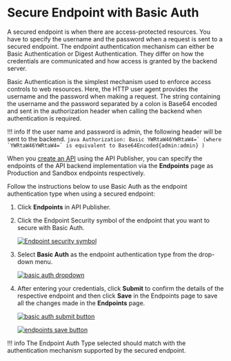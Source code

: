 # Secure Endpoint with Basic Auth

A secured endpoint is when there are access-protected resources. You have to specify the username and the password when a request is sent to a secured endpoint. The endpoint authentication mechanism can either be Basic Authentication or Digest Authentication. They differ on how the credentials are communicated and how access is granted by the backend server.

Basic Authentication is the simplest mechanism used to enforce access controls to web resources. Here, the HTTP user agent provides the username and the password when making a request. The string containing the username and the password separated by a colon is Base64 encoded and sent in the authorization header when calling the backend when authentication is required.

!!! info
    If the user name and password is admin, the following header will be sent to the backend.
    ``` java
    Authorization: Basic YWRtaW46YWRtaW4=` (where `YWRtaW46YWRtaW4=` is equivalent to Base64Encoded{admin:admin} )
    ```

When you [create an API]({{base_path}}/design/create-api/create-rest-api/create-a-rest-api) using the API Publisher, you can specify the endpoints of the API backend implementation via the **Endpoints** page as Production and Sandbox endpoints respectively.

Follow the instructions below to use Basic Auth as the endpoint authentication type when using a secured endpoint:

1. Click **Endpoints** in API Publisher.

2. Click the Endpoint Security symbol of the endpoint that you want to secure with Basic Auth.

      [![Endpoint security symbol]({{base_path}}/assets/img/design/endpoints/endpoint-security/endpoint-security-symbol.png)]({{base_path}}/assets/img/learn/endpoint-security-symbol.png)

3. Select **Basic Auth** as the endpoint authentication type from the drop-down menu.

     [![basic auth dropdown]({{base_path}}/assets/img/learn/basic-auth-dropdown.png)]({{base_path}}/assets/img/learn/basic-auth-dropdown.png)

4. After entering your credentials, click **Submit** to confirm the details of the respective endpoint and then click **Save** in the Endpoints page to save all the changes made in the **Endpoints** page.

     [![basic auth submit button]({{base_path}}/assets/img/learn/basic-auth-submit-button.png)]({{base_path}}/assets/img/learn/basic-auth-submit-button.png)

     [![endpoints save button]({{base_path}}/assets/img/design/endpoints/endpoint-security/endpoints-save-button.png)]({{base_path}}/assets/img/design/endpoints/endpoint-security/endpoints-save-button.png)

!!! info
    The Endpoint Auth Type selected should match with the authentication mechanism supported by the secured endpoint.
    

